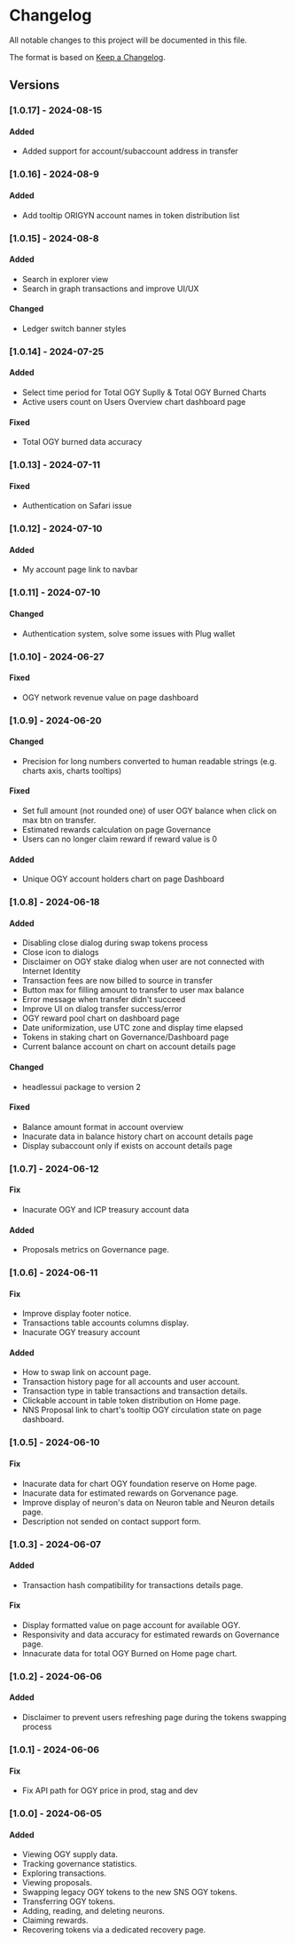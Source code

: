 # Changelog

All notable changes to this project will be documented in this file.

The format is based on [Keep a Changelog](https://keepachangelog.com/en/1.0.0/).

## Versions

### [1.0.17] - 2024-08-15

#### Added

- Added support for account/subaccount address in transfer

### [1.0.16] - 2024-08-9

#### Added

- Add tooltip ORIGYN account names in token distribution list

### [1.0.15] - 2024-08-8

#### Added

- Search in explorer view
- Search in graph transactions and improve UI/UX

#### Changed

- Ledger switch banner styles

### [1.0.14] - 2024-07-25

#### Added

- Select time period for Total OGY Suplly & Total OGY Burned Charts
- Active users count on Users Overview chart dashboard page

#### Fixed

- Total OGY burned data accuracy

### [1.0.13] - 2024-07-11

#### Fixed

- Authentication on Safari issue

### [1.0.12] - 2024-07-10

#### Added

- My account page link to navbar

### [1.0.11] - 2024-07-10

#### Changed

- Authentication system, solve some issues with Plug wallet

### [1.0.10] - 2024-06-27

#### Fixed

- OGY network revenue value on page dashboard

### [1.0.9] - 2024-06-20

#### Changed

- Precision for long numbers converted to human readable strings (e.g. charts axis, charts tooltips)

#### Fixed

- Set full amount (not rounded one) of user OGY balance when click on max btn on transfer.
- Estimated rewards calculation on page Governance
- Users can no longer claim reward if reward value is 0

#### Added

- Unique OGY account holders chart on page Dashboard

### [1.0.8] - 2024-06-18

#### Added

- Disabling close dialog during swap tokens process
- Close icon to dialogs
- Disclaimer on OGY stake dialog when user are not connected with Internet Identity
- Transaction fees are now billed to source in transfer
- Button max for filling amount to transfer to user max balance
- Error message when transfer didn't succeed
- Improve UI on dialog transfer success/error
- OGY reward pool chart on dashboard page
- Date uniformization, use UTC zone and display time elapsed
- Tokens in staking chart on Governance/Dashboard page
- Current balance account on chart on account details page

#### Changed

- headlessui package to version 2

#### Fixed

- Balance amount format in account overview
- Inacurate data in balance history chart on account details page
- Display subaccount only if exists on account details page

### [1.0.7] - 2024-06-12

#### Fix

- Inacurate OGY and ICP treasury account data

#### Added

- Proposals metrics on Governance page.

### [1.0.6] - 2024-06-11

#### Fix

- Improve display footer notice.
- Transactions table accounts columns display.
- Inacurate OGY treasury account

#### Added

- How to swap link on account page.
- Transaction history page for all accounts and user account.
- Transaction type in table transactions and transaction details.
- Clickable account in table token distribution on Home page.
- NNS Proposal link to chart's tooltip OGY circulation state on page dashboard.

### [1.0.5] - 2024-06-10

#### Fix

- Inacurate data for chart OGY foundation reserve on Home page.
- Inacurate data for estimated rewards on Gorvenance page.
- Improve display of neuron's data on Neuron table and Neuron details page.
- Description not sended on contact support form.

### [1.0.3] - 2024-06-07

#### Added

- Transaction hash compatibility for transactions details page.

#### Fix

- Display formatted value on page account for available OGY.
- Responsivity and data accuracy for estimated rewards on Governance page.
- Innacurate data for total OGY Burned on Home page chart.

### [1.0.2] - 2024-06-06

#### Added

- Disclaimer to prevent users refreshing page during the tokens swapping process

### [1.0.1] - 2024-06-06

#### Fix

- Fix API path for OGY price in prod, stag and dev

### [1.0.0] - 2024-06-05

#### Added

- Viewing OGY supply data.
- Tracking governance statistics.
- Exploring transactions.
- Viewing proposals.
- Swapping legacy OGY tokens to the new SNS OGY tokens.
- Transferring OGY tokens.
- Adding, reading, and deleting neurons.
- Claiming rewards.
- Recovering tokens via a dedicated recovery page.
